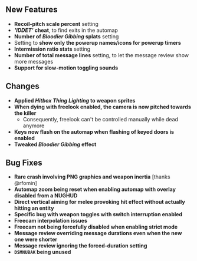 ## New Features

- **Recoil-pitch scale percent** setting
- **_'IDDET'_ cheat**, to find exits in the automap
- **Number of _Bloodier Gibbing_ splats** setting
- Setting to **show only the powerup names/icons for powerup timers**
- **Intermission ratio stats** setting
- **Number of total message lines** setting, to let the message review show more messages
- **Support for slow-motion toggling sounds**

## Changes

- **Applied _Hitbox Thing Lighting_ to weapon sprites**
- **When dying with freelook enabled, the camera is now pitched towards the killer**
  - Consequently, freelook can't be controlled manually while dead anymore
- **Keys now flash on the automap when flashing of keyed doors is enabled**
- **Tweaked _Bloodier Gibbing_ effect**

## Bug Fixes

- **Rare crash involving PNG graphics and weapon inertia** [thanks @rfomin]
- **Automap zoom being reset when enabling automap with overlay disabled from a NUGHUD**
- **Direct vertical aiming for melee provoking hit effect without actually hitting an entity**
- **Specific bug with weapon toggles with switch interruption enabled**
- **Freecam interpolation issues**
- **Freecam not being forcefully disabled when enabling strict mode**
- **Message review overriding message durations even when the new one were shorter**
- **Message review ignoring the forced-duration setting**
- **`DSMNUBAK` being unused**
